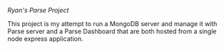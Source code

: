 *Ryan's Parse Project*

This project is my attempt to run a MongoDB server and manage it with Parse server and a Parse Dashboard that are both hosted from a single node express application.
